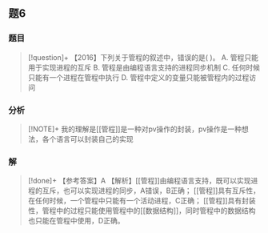 ## 题6
### 题目
> [!question]+
> 【2016】下列关于管程的叙述中，错误的是( )。 
> A. 管程只能用于实现进程的互斥
> B. 管程是由编程语言支持的进程同步机制
> C. 任何时候只能有一个进程在管程中执行
> D. 管程中定义的变量只能被管程内的过程访问
### 分析
> [!NOTE]+
> 我的理解是[[管程]]是一种对pv操作的封装，pv操作是一种想法，各个语言可以封装自己的实现
### 解
> [!done]+
> 【参考答案】A
> 【解析】[[管程]]由编程语言支持，既可以实现进程的互斥，也可以实现进程的同步，A错误，B正确；
> [[管程]]具有互斥性，在任何时候，一个管程中只能有一个活动进程，C正确；
> [[管程]]具有封装性，管程中的过程只能使用管程中的[[数据结构]]，同时管程中的数据结构也只能在管程中使用，D正确。